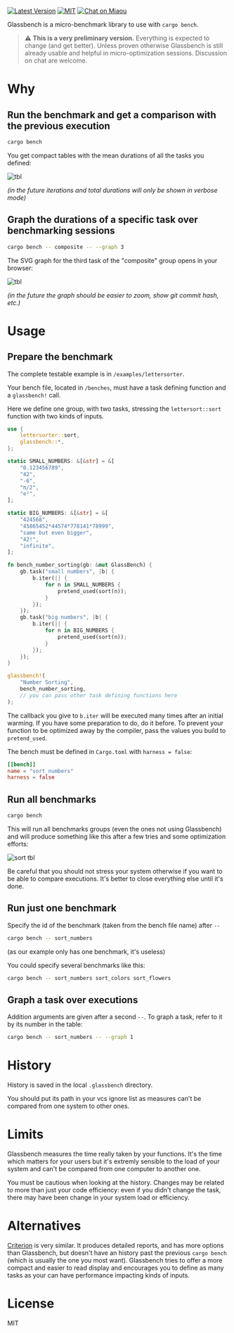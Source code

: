 
[![Latest Version][s1]][l1] [![MIT][s2]][l2] [![Chat on Miaou][s3]][l3]

[s1]: https://img.shields.io/crates/v/glassbench.svg
[l1]: https://crates.io/crates/glassbench

[s2]: https://img.shields.io/badge/license-MIT-blue.svg
[l2]: LICENSE

[s3]: https://miaou.dystroy.org/static/shields/room.svg
[l3]: https://miaou.dystroy.org/3768?rust

Glassbench is a micro-benchmark library to use with `cargo bench`.

> :warning: **This is a very preliminary version.** Everything is expected to change (and get better). Unless proven otherwise Glassbench is still already usable and helpful in micro-optimization sessions. Discussion on chat are welcome.

# Why

## Run the benchmark and get a comparison with the previous execution

```bash
cargo bench
```

You get compact tables with the mean durations of all the tasks you defined:

![tbl](doc/intro-tbl.png)

*(in the future iterations and total durations will only be shown in verbose mode)*

## Graph the durations of a specific task over benchmarking sessions

```bash
cargo bench -- composite -- --graph 3
```

The SVG graph for the third task of the "composite" group opens in your browser:

![tbl](doc/intro-svg.png)

*(in the future the graph should be easier to zoom, show git commit hash, etc.)*

# Usage

## Prepare the benchmark

The complete testable example is in `/examples/lettersorter`.

Your bench file, located in `/benches`, must have a task defining function and a `glassbench!` call.

Here we define one group, with two tasks, stressing the `lettersort::sort` function with two kinds of inputs.

```rust
use {
    lettersorter::sort,
    glassbench::*,
};

static SMALL_NUMBERS: &[&str] = &[
    "0.123456789",
    "42",
    "-6",
    "π/2",
    "e²",
];

static BIG_NUMBERS: &[&str] = &[
    "424568",
    "45865452*44574*778141*78999",
    "same but even bigger",
    "42!",
    "infinite",
];

fn bench_number_sorting(gb: &mut GlassBench) {
    gb.task("small numbers", |b| {
        b.iter(|| {
            for n in SMALL_NUMBERS {
                pretend_used(sort(n));
            }
        });
    });
    gb.task("big numbers", |b| {
        b.iter(|| {
            for n in BIG_NUMBERS {
                pretend_used(sort(n));
            }
        });
    });
}

glassbench!(
    "Number Sorting",
    bench_number_sorting,
    // you can pass other task defining functions here
);

```

The callback you give to `b.iter` will be executed many times after an initial warming.
If you have some preparation to do, do it before.
To prevent your function to be optimized away by the compiler, pass the values you build to `pretend_used`.

The bench must be defined in `Cargo.toml` with `harness = false`:

```TOML
[[bench]]
name = "sort_numbers"
harness = false
```

## Run all benchmarks

```bash
cargo bench
```

This will run all benchmarks groups (even the ones not using Glassbench) and will produce something like this after a few tries and some optimization efforts:

![sort tbl](doc/sort-tbl.png)

Be careful that you should not stress your system otherwise if you want to be able to compare executions. It's better to close everything else until it's done.

## Run just one benchmark

Specify the id of the benchmark (taken from the bench file name) after `--`

```bash
cargo bench -- sort_numbers
```

(as our example only has one benchmark, it's useless)

You could specify several benchmarks like this:

```bash
cargo bench -- sort_numbers sort_colors sort_flowers
```

## Graph a task over executions

Addition arguments are given after a second `--`. To graph a task, refer to it by its number in the table:


```bash
cargo bench -- sort_numbers -- --graph 1
```

# History

History is saved in the local `.glassbench` directory.

You should put its path in your vcs ignore list as measures can't be compared from one system to other ones.

# Limits

Glassbench measures the time really taken by your functions. It's the time which matters for your users but it's extremly sensible to the load of your system and can't be compared from one computer to another one.

You must be cautious when looking at the history. Changes may be related to more than just your code efficiency: even if you didn't change the task, there may have been change in your system load or efficiency.

# Alternatives

[Criterion](https://docs.rs/crate/criterion/0.3.4) is very similar. It produces detailed reports, and has more options than Glassbench, but doesn't have an history past the previous `cargo bench` (which is usually the one you most want). Glassbench tries to offer a more compact and easier to read display and encourages you to define as many tasks as your can have performance impacting kinds of inputs.

# License

MIT
